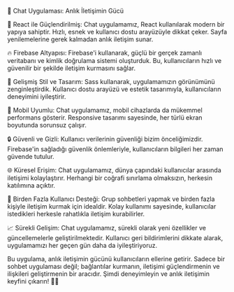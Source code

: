 💬 Chat Uygulaması: Anlık İletişimin Gücü

🚀 React ile Güçlendirilmiş: Chat uygulamamız, React kullanılarak modern bir yapıya sahiptir. Hızlı, esnek ve kullanıcı dostu arayüzüyle dikkat çeker. Sayfa yenilemelerine gerek kalmadan anlık iletişim sunar.

🔥 Firebase Altyapısı: Firebase'i kullanarak, güçlü bir gerçek zamanlı veritabanı ve kimlik doğrulama sistemi oluşturduk. Bu, kullanıcıların hızlı ve güvenilir bir şekilde iletişim kurmasını sağlar.

🎨 Gelişmiş Stil ve Tasarım: Sass kullanarak, uygulamamızın görünümünü zenginleştirdik. Kullanıcı dostu arayüzü ve estetik tasarımıyla, kullanıcıların deneyimini iyileştirir.

📱 Mobil Uyumlu: Chat uygulamamız, mobil cihazlarda da mükemmel performans gösterir. Responsive tasarımı sayesinde, her türlü ekran boyutunda sorunsuz çalışır.

🔒 Güvenli ve Gizli: Kullanıcı verilerinin güvenliği bizim önceliğimizdir. Firebase'in sağladığı güvenlik önlemleriyle, kullanıcıların bilgileri her zaman güvende tutulur.

🌐 Küresel Erişim: Chat uygulamamız, dünya çapındaki kullanıcılar arasında iletişimi kolaylaştırır. Herhangi bir coğrafi sınırlama olmaksızın, herkesin katılımına açıktır.

👥 Birden Fazla Kullanıcı Desteği: Grup sohbetleri yapmak ve birden fazla kişiyle iletişim kurmak için idealdir. Kolay kullanımı sayesinde, kullanıcılar istedikleri herkesle rahatlıkla iletişim kurabilirler.

📈 Sürekli Gelişim: Chat uygulamamız, sürekli olarak yeni özellikler ve güncellemelerle geliştirilmektedir. Kullanıcı geri bildirimlerini dikkate alarak, uygulamamızı her geçen gün daha da iyileştiriyoruz.

Bu uygulama, anlık iletişimin gücünü kullanıcıların ellerine getirir. Sadece bir sohbet uygulaması değil; bağlantılar kurmanın, iletişimi güçlendirmenin ve ilişkileri geliştirmenin bir aracıdır. Şimdi deneyimleyin ve anlık iletişimin keyfini çıkarın! 💬🌟
